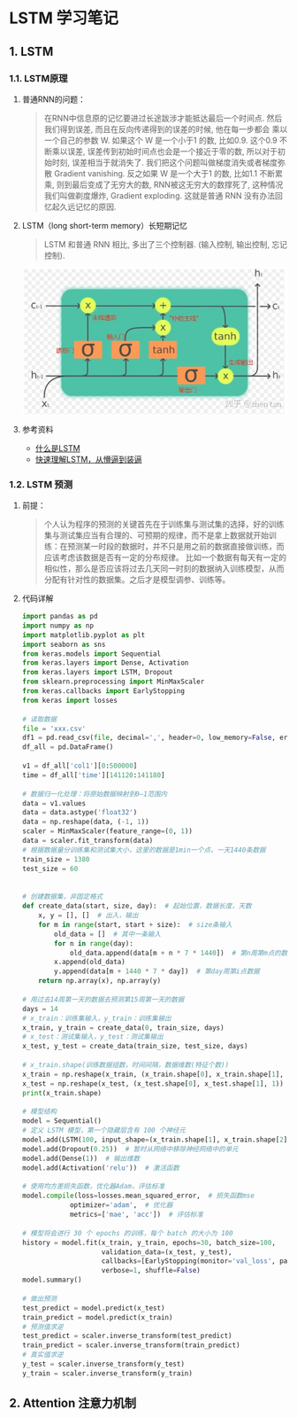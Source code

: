 # LSTM 学习笔记

## 1. LSTM

### 1.1. LSTM原理

1. 普通RNN的问题：

    > 在RNN中信息原的记忆要进过长途跋涉才能抵达最后一个时间点. 然后我们得到误差, 而且在反向传递得到的误差的时候, 他在每一步都会 乘以一个自己的参数 W.
    > 如果这个 W 是一个小于1 的数, 比如0.9. 这个0.9 不断乘以误差, 误差传到初始时间点也会是一个接近于零的数, 所以对于初始时刻, 误差相当于就消失了. 我们把这个问题叫做梯度消失或者梯度弥散 Gradient vanishing.
    > 反之如果 W 是一个大于1 的数, 比如1.1 不断累乘, 则到最后变成了无穷大的数, RNN被这无穷大的数撑死了, 这种情况我们叫做剃度爆炸, Gradient exploding. 这就是普通 RNN 没有办法回忆起久远记忆的原因.

2. LSTM（long short-term memory）长短期记忆

    > LSTM 和普通 RNN 相比, 多出了三个控制器. (输入控制, 输出控制, 忘记控制).

    <img src='../images/lstm.jpg' width=600>

3. 参考资料

   - [什么是LSTM](https://morvanzhou.github.io/tutorials/machine-learning/keras/2-4-B-LSTM/)
   - [快速理解LSTM，从懵逼到装逼](https://zhuanlan.zhihu.com/p/88892937)

### 1.2. LSTM 预测

1. 前提：

    > 个人认为程序的预测的关键首先在于训练集与测试集的选择，好的训练集与测试集应当有合理的、可预期的规律，而不是拿上数据就开始训练：在预测某一时段的数据时，并不只是用之前的数据直接做训练，而应该考虑该数据是否有一定的分布规律。
    比如一个数据有每天有一定的相似性，那么是否应该将过去几天同一时刻的数据纳入训练模型，从而分配有针对性的数据集。之后才是模型调参、训练等。

2. 代码详解

    ```python
    import pandas as pd
    import numpy as np
    import matplotlib.pyplot as plt
    import seaborn as sns
    from keras.models import Sequential
    from keras.layers import Dense, Activation
    from keras.layers import LSTM, Dropout
    from sklearn.preprocessing import MinMaxScaler
    from keras.callbacks import EarlyStopping
    from keras import losses

    # 读取数据
    file = 'xxx.csv'
    df1 = pd.read_csv(file, decimal=',', header=0, low_memory=False, error_bad_lines=False)
    df_all = pd.DataFrame()

    v1 = df_all['col1'][0:500000]
    time = df_all['time'][141120:141180]

    # 数据归一化处理：将原始数据映射到0—1范围内
    data = v1.values
    data = data.astype('float32')
    data = np.reshape(data, (-1, 1))
    scaler = MinMaxScaler(feature_range=(0, 1))
    data = scaler.fit_transform(data)
    # 根据数据量分训练集和测试集大小，这里的数据是1min一个点，一天1440条数据
    train_size = 1380
    test_size = 60


    # 创建数据集，非固定格式
    def create_data(start, size, day):  # 起始位置，数据长度，天数
        x, y = [], []  # 出入，输出
        for m in range(start, start + size):  # size条输入
            old_data = []  # 其中一条输入
            for n in range(day):
                old_data.append(data[m + n * 7 * 1440])  # 第n周第m点的数据
            x.append(old_data)
            y.append(data[m + 1440 * 7 * day])  # 第day周第i点数据
        return np.array(x), np.array(y)

    # 用过去14周第一天的数据去预测第15周第一天的数据
    days = 14  
    # x_train：训练集输入，y_train：训练集输出
    x_train, y_train = create_data(0, train_size, days)
    # x_test：测试集输入，y_test：测试集输出
    x_test, y_test = create_data(train_size, test_size, days)

    # x_train.shape(训练数据组数，时间间隔，数据维数(特征个数))
    x_train = np.reshape(x_train, (x_train.shape[0], x_train.shape[1], 1))
    x_test = np.reshape(x_test, (x_test.shape[0], x_test.shape[1], 1))
    print(x_train.shape)

    # 模型结构
    model = Sequential()
    # 定义 LSTM 模型，第一个隐藏层含有 100 个神经元
    model.add(LSTM(100, input_shape=(x_train.shape[1], x_train.shape[2])))
    model.add(Dropout(0.25))  # 暂时从网络中移除神经网络中的单元
    model.add(Dense(1))  # 输出维数
    model.add(Activation('relu'))  # 激活函数

    # 使用均方差损失函数，优化器Adam，评估标准
    model.compile(loss=losses.mean_squared_error,  # 损失函数mse
                optimizer='adam',  # 优化器
                metrics=['mae', 'acc'])  # 评估标准

    # 模型将会进行 30 个 epochs 的训练，每个 batch 的大小为 100
    history = model.fit(x_train, y_train, epochs=30, batch_size=100,
                        validation_data=(x_test, y_test),
                        callbacks=[EarlyStopping(monitor='val_loss', patience=10)],
                        verbose=1, shuffle=False)
    model.summary()

    # 做出预测
    test_predict = model.predict(x_test)
    train_predict = model.predict(x_train)
    # 预测值求逆
    test_predict = scaler.inverse_transform(test_predict)
    train_predict = scaler.inverse_transform(train_predict)
    # 真实值求逆
    y_test = scaler.inverse_transform(y_test)
    y_train = scaler.inverse_transform(y_train)

    ```

## 2. Attention 注意力机制
